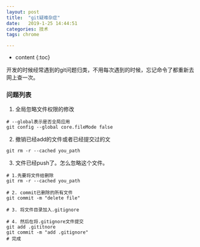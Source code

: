 ```yaml
---
layout: post
title:  "git疑难杂症"
date:   2019-1-25 14:44:51
categories: 技术
tags: chrome

---
```

* content
{:toc}

开发的时候经常遇到的git问题归类，不用每次遇到的时候，忘记命令了都重新去网上查一次。





### 问题列表

1.  全局忽略文件权限的修改

```
# --global表示是否全局应用
git config --global core.fileMode false
```

2. 撤销已经add的文件或者已经提交过的文

```
git rm -r --cached you_path
```

3. 文件已经push了。怎么忽略这个文件。

```
# 1.先要将文件给删除
git rm -r --cached you_path

# 2. commit已删除的所有文件
git commit -m "delete file"

# 3. 将文件目录加入.gitignore

# 4. 然后在将.gitignore文件提交
git add .gititnore 
git commit -m "add .gitignore"
# 完成
```